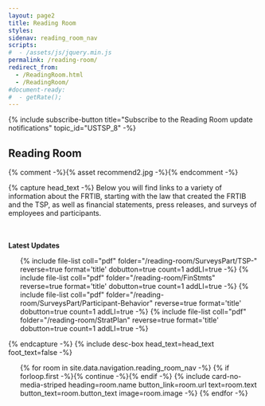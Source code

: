 ```yaml
---
layout: page2
title: Reading Room
styles:
sidenav: reading_room_nav
scripts:
#  - /assets/js/jquery.min.js
permalink: /reading-room/
redirect_from:
  - /ReadingRoom.html
  - /ReadingRoom/
#document-ready:
#  - getRate();
---
```


{% include subscribe-button title="Subscribe to the Reading Room update notifications" topic_id="USTSP_8" -%}

## Reading Room

{% comment -%}{% asset recommend2.jpg -%}{% endcomment -%}

{% capture head_text -%}
Below you will find links to a variety of information about the FRTIB, starting with the law that created the FRTIB and the TSP, as well as financial statements, press releases, and surveys of employees and participants.

<br><br>
<strong>Latest Updates</strong>

<ul>
{% include file-list coll="pdf" folder="/reading-room/SurveysPart/TSP-" reverse=true format='title' dobutton=true count=1 addLI=true -%}
{% include file-list coll="pdf" folder="/reading-room/FinStmts" reverse=true format='title' dobutton=true count=1 addLI=true -%}
{% include file-list coll="pdf" folder="/reading-room/SurveysPart/Participant-Behavior" reverse=true format='title' dobutton=true count=1 addLI=true -%}
{% include file-list coll="pdf" folder="/reading-room/StratPlan" reverse=true format='title' dobutton=true count=1 addLI=true -%}
</ul>
{% endcapture -%}
{% include desc-box head_text=head_text foot_text=false -%}



<!-- cards starts here -->
<ul class="usa-card-group">
{% for room in site.data.navigation.reading_room_nav -%}
{% if forloop.first -%}{% continue -%}{% endif -%}
{% include card-no-media-striped heading=room.name button_link=room.url
      text=room.text button_text=room.button_text image=room.image -%}
{% endfor -%}
</ul>
<!-- end of cards -->

<!-- CONTENT END -->
